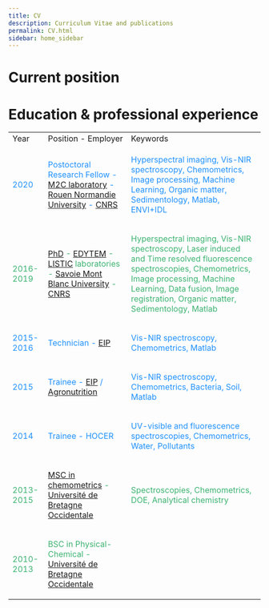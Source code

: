 ```yaml
---
title: CV
description: Curriculum Vitae and publications
permalink: CV.html
sidebar: home_sidebar
---
```


# Current position

# Education & professional experience

<table style="width:100%">
  <tr>
    <td>Year</td>
    <td>Position - Employer</td>
    <td>Keywords</td>
  </tr>
  <tr>
    <td><p style="color:DodgerBlue;">2020</p></td>
    <td><p style="color:DodgerBlue;">Postoctoral Research Fellow - <a href="https://www.unicaen.fr/m2c/">M2C laboratory</a> - <a href="https://www.univ-rouen.fr/">Rouen Normandie University</a> - <a href="http://www.cnrs.fr/fr/page-daccueil">CNRS</a></p></td>
    <td><p style="color:DodgerBlue;">Hyperspectral imaging, Vis-NIR spectroscopy, Chemometrics, Image processing, Machine Learning, Organic matter, Sedimentology, Matlab, ENVI+IDL</p></td>
  </tr>
  <tr>
    <td><p style="color:MediumSeaGreen;">2016-2019</p></td>
    <td><p style="color:MediumSeaGreen;"><a href="http://www.theses.fr/s188783">PhD</a> - <a href="http://edytem.cnrs.fr/">EDYTEM</a> - <a href="https://www.listic.univ-smb.fr/">LISTIC</a> laboratories - <a href="https://www.univ-smb.fr/">Savoie Mont Blanc University</a> - <a href="http://www.cnrs.fr/fr/page-daccueil">CNRS</a></p></td>
    <td><p style="color:MediumSeaGreen;">Hyperspectral imaging, Vis-NIR spectroscopy, Laser induced and Time resolved fluorescence spectroscopies, Chemometrics, Image processing, Machine Learning, Data fusion, Image registration, Organic matter, Sedimentology, Matlab</p></td>
  </tr>
  <tr>
    <td><p style="color:DodgerBlue;">2015-2016</p></td>
    <td><p style="color:DodgerBlue;">Technician - <a href="www.purpan.fr">EIP</a></p></td>
    <td><p style="color:DodgerBlue;">Vis-NIR spectroscopy, Chemometrics, Matlab</p></td>
  </tr>
  <tr>
    <td><p style="color:DodgerBlue;">2015</p></td>
    <td><p style="color:DodgerBlue;">Trainee - <a href="www.purpan.fr">EIP</a> / <a href="https://www.agronutrition.com/fr">Agronutrition</a></p></td>
    <td><p style="color:DodgerBlue;">Vis-NIR spectroscopy, Chemometrics, Bacteria, Soil, Matlab</p></td>
  </tr>
  <tr>
    <td><p style="color:DodgerBlue;">2014</p></td>
    <td><p style="color:DodgerBlue;">Trainee - HOCER</p></td>
    <td><p style="color:DodgerBlue;">UV-visible and fluorescence spectroscopies, Chemometrics, Water, Pollutants</p></td>
  </tr>
  <tr>
    <td><p style="color:MediumSeaGreen;">2013-2015</p></td>
    <td><p style="color:MediumSeaGreen;"><a href="https://www.univ-brest.fr/departement-chimie/menu/FORMATIONS/Masters_/Parcours--CACQ-OPEx-">MSC in chemometrics</a> - <a href="https://www.univ-brest.fr/">Université de Bretagne Occidentale</a></p></td>
    <td><p style="color:MediumSeaGreen;">Spectroscopies, Chemometrics, DOE, Analytical chemistry</p></td>
  </tr>
  <tr>
    <td><p style="color:MediumSeaGreen;">2010-2013</p></td>
    <td><p style="color:MediumSeaGreen;">BSC in Physical-Chemical - <a href="https://www.univ-brest.fr/">Université de Bretagne Occidentale</a></p></td>
  </tr>
</table>

